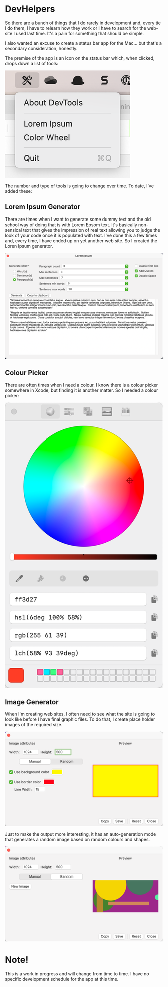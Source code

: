 # DevHelpers

So there are a bunch of things that I do rarely in development and, every tie I do them, I have to
relearn how they work or I have to search for the web-site I used last time. It's a pain for something
that should be simple.

I also wanted an excuse to create a status bar app for the Mac... but that's a secondary consideration, honestly.

The premise of the app is an icon on the status bar which, when clicked, drops down a list of tools:

![The drop down menu](images/DevToolsMenu.png)

The number and type of tools is going to change over time. To date, I've added these:

## Lorem Ipsum Generator

There are times when I want to generate some dummy text and the old school way of doing that is 
with Lorem Epsom text. It's basically non-sensical text that gives the impression of real text allowing you
to judge the look of your code once it is populated with text. I've done this a few times and, every time, I have
ended up on yet another web site. So I created the Loren Ipsum generator.

![Lorem Ipsum Generator](images/LoremIpsum.png)

## Colour Picker

There are often times when I need a colour. I know there is a colour picker somewhere in Xcode, but
finding it is another matter. So I needed a colour picker:

![Colour Picker](images/DevToolsColorSelector.png)

## Image Generator

When I'm creating web sites, I often need to see what the site is going to look like before I have final
graphic files. To do that, I create place holder images of the required size. 

![Image Generator](images/imageGen1.png)

Just to make the output more interesting, it has an auto-generation mode that generates a random
image based on random colours and shapes. 

![Image Generator - random image](images/imageGen2.png)

# Note!

This is a work in progress and will change from time to time. I have no specific development schedule
for the app at this time.





